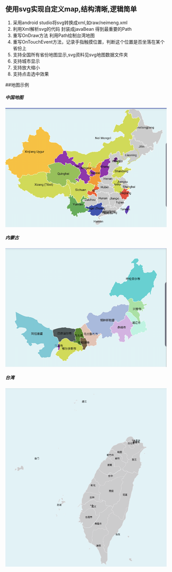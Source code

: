 ## 使用svg实现自定义map,结构清晰,逻辑简单
1. 采用android studio将svg转换成xml,如raw/neimeng.xml
2. 利用Xml解析svg的代码 封装成javaBean 得到最重要的Path
3. 重写OnDraw方法 利用Path绘制台湾地图
4. 重写OnTouchEvent方法，记录手指触摸位置，判断这个位置是否坐落在某个省份上
5. 支持全国所有省份地图显示,svg资料见svg地图数据文件夹
6. 支持城市显示
7. 支持放大缩小
8. 支持点击选中效果

##地图示例

##### 中国地图
![](https://github.com/luxiao0314/SVGMapView/blob/master/photos/china.png)

##### 内蒙古
![](https://github.com/luxiao0314/SVGMapView/blob/master/photos/neimeng.png)

##### 台湾
![](https://github.com/luxiao0314/SVGMapView/blob/master/photos/taiwan.png)